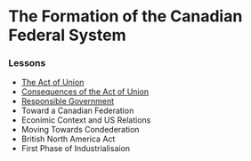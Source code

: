 # The Formation of the Canadian Federal System

### Lessons

* [The Act of Union](./1.md)
* [Consequences of the Act of Union](./chapter1/2.md)
* [Responsible Government](./3.md)
* Toward a Canadian Federation
* Econimic Context and US Relations
* Moving Towards Condederation
* British North America Act
* First Phase of Industrialisaion

